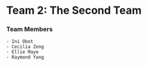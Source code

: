 # Team 2: The Second Team
### Team Members
    - Ini Obot
    - Cecilia Zeng
    - Ellie Maye
    - Raymond Yang